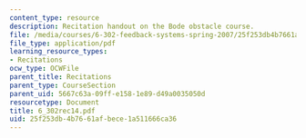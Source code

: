 ```yaml
---
content_type: resource
description: Recitation handout on the Bode obstacle course.
file: /media/courses/6-302-feedback-systems-spring-2007/25f253db4b7661afbece1a511666ca36_6_302rec14.pdf
file_type: application/pdf
learning_resource_types:
- Recitations
ocw_type: OCWFile
parent_title: Recitations
parent_type: CourseSection
parent_uid: 5667c63a-09ff-e158-1e89-d49a0035050d
resourcetype: Document
title: 6_302rec14.pdf
uid: 25f253db-4b76-61af-bece-1a511666ca36
---
```

